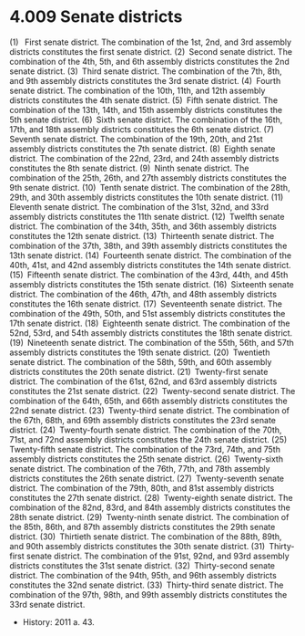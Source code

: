 4.009 Senate districts
======================

(1)  First senate district. The combination of the 1st, 2nd, and 3rd assembly districts constitutes the first senate district.
(2) Second senate district. The combination of the 4th, 5th, and 6th assembly districts constitutes the 2nd senate district.
(3) Third senate district. The combination of the 7th, 8th, and 9th assembly districts constitutes the 3rd senate district.
(4) Fourth senate district. The combination of the 10th, 11th, and 12th assembly districts constitutes the 4th senate district.
(5) Fifth senate district. The combination of the 13th, 14th, and 15th assembly districts constitutes the 5th senate district.
(6) Sixth senate district. The combination of the 16th, 17th, and 18th assembly districts constitutes the 6th senate district.
(7) Seventh senate district. The combination of the 19th, 20th, and 21st assembly districts constitutes the 7th senate district.
(8) Eighth senate district. The combination of the 22nd, 23rd, and 24th assembly districts constitutes the 8th senate district.
(9) Ninth senate district. The combination of the 25th, 26th, and 27th assembly districts constitutes the 9th senate district.
(10) Tenth senate district. The combination of the 28th, 29th, and 30th assembly districts constitutes the 10th senate district.
(11) Eleventh senate district. The combination of the 31st, 32nd, and 33rd assembly districts constitutes the 11th senate district.
(12) Twelfth senate district. The combination of the 34th, 35th, and 36th assembly districts constitutes the 12th senate district.
(13) Thirteenth senate district. The combination of the 37th, 38th, and 39th assembly districts constitutes the 13th senate district.
(14) Fourteenth senate district. The combination of the 40th, 41st, and 42nd assembly districts constitutes the 14th senate district.
(15) Fifteenth senate district. The combination of the 43rd, 44th, and 45th assembly districts constitutes the 15th senate district.
(16) Sixteenth senate district. The combination of the 46th, 47th, and 48th assembly districts constitutes the 16th senate district.
(17) Seventeenth senate district. The combination of the 49th, 50th, and 51st assembly districts constitutes the 17th senate district.
(18) Eighteenth senate district. The combination of the 52nd, 53rd, and 54th assembly districts constitutes the 18th senate district.
(19) Nineteenth senate district. The combination of the 55th, 56th, and 57th assembly districts constitutes the 19th senate district.
(20) Twentieth senate district. The combination of the 58th, 59th, and 60th assembly districts constitutes the 20th senate district.
(21) Twenty-first senate district. The combination of the 61st, 62nd, and 63rd assembly districts constitutes the 21st senate district.
(22) Twenty-second senate district. The combination of the 64th, 65th, and 66th assembly districts constitutes the 22nd senate district.
(23) Twenty-third senate district. The combination of the 67th, 68th, and 69th assembly districts constitutes the 23rd senate district.
(24) Twenty-fourth senate district. The combination of the 70th, 71st, and 72nd assembly districts constitutes the 24th senate district.
(25) Twenty-fifth senate district. The combination of the 73rd, 74th, and 75th assembly districts constitutes the 25th senate district.
(26) Twenty-sixth senate district. The combination of the 76th, 77th, and 78th assembly districts constitutes the 26th senate district.
(27) Twenty-seventh senate district. The combination of the 79th, 80th, and 81st assembly districts constitutes the 27th senate district.
(28) Twenty-eighth senate district. The combination of the 82nd, 83rd, and 84th assembly districts constitutes the 28th senate district.
(29) Twenty-ninth senate district. The combination of the 85th, 86th, and 87th assembly districts constitutes the 29th senate district.
(30) Thirtieth senate district. The combination of the 88th, 89th, and 90th assembly districts constitutes the 30th senate district.
(31) Thirty-first senate district. The combination of the 91st, 92nd, and 93rd assembly districts constitutes the 31st senate district.
(32) Thirty-second senate district. The combination of the 94th, 95th, and 96th assembly districts constitutes the 32nd senate district.
(33) Thirty-third senate district. The combination of the 97th, 98th, and 99th assembly districts constitutes the 33rd senate district.

+	History: 2011 a. 43.